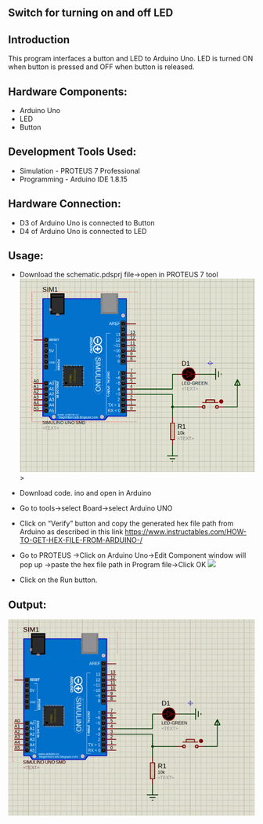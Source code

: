 ## Switch for turning on and off LED
 
## Introduction
This program interfaces a button and LED to Arduino Uno. LED is turned ON when button is pressed and OFF when button is released.

## Hardware Components:

 - Arduino Uno
 - LED 
 - Button

## Development Tools Used:

- Simulation  - PROTEUS 7 Professional
- Programming - Arduino IDE 1.8.15

## Hardware Connection:

- D3 of Arduino Uno is connected to Button
- D4 of Arduino Uno is connected to LED

## Usage:

- Download the schematic.pdsprj file->open in PROTEUS 7 tool
 <img src=https://github.com/IEEEProjectsBengaluru/Arduino-Basics-Programming/blob/main/Switch%20for%20turning%20on%20and%20off%20LED/results/circuitConnections.png>>

- Download code. ino and open in Arduino
- Go to tools->select Board->select Arduino UNO
- Click on “Verify” button and copy the generated hex file path from Arduino as described in this link
  https://www.instructables.com/HOW-TO-GET-HEX-FILE-FROM-ARDUINO-/
- Go to PROTEUS ->Click on Arduino Uno->Edit Component window will pop up ->paste the hex file path in Program file->Click OK
  <img src=https://user-images.githubusercontent.com/84024571/134045169-35cc61e7-2f3e-4e02-8c82-73372514dfdb.PNG>

- Click on the Run button.

## Output:

 <img src=https://github.com/IEEEProjectsBengaluru/Arduino-Basics-Programming/blob/main/Switch%20for%20turning%20on%20and%20off%20LED/results/ezgif.com-gif-maker.gif>
